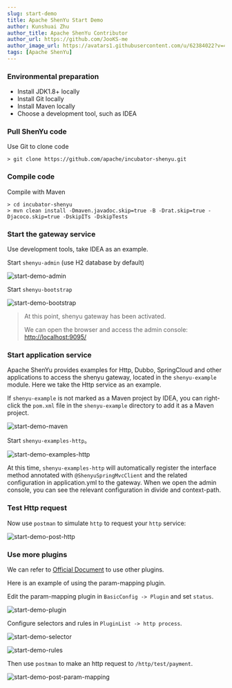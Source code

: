 ```yaml
---
slug: start-demo
title: Apache ShenYu Start Demo
author: Kunshuai Zhu
author_title: Apache ShenYu Contributor
author_url: https://github.com/JooKS-me
author_image_url: https://avatars1.githubusercontent.com/u/62384022?v=4
tags: [Apache ShenYu]
---
```


### Environmental preparation

- Install JDK1.8+ locally
- Install Git locally
- Install Maven locally
- Choose a development tool, such as IDEA

### Pull ShenYu code

Use Git to clone code

```shell
> git clone https://github.com/apache/incubator-shenyu.git
```

### Compile code

Compile with Maven

```shell
> cd incubator-shenyu
> mvn clean install -Dmaven.javadoc.skip=true -B -Drat.skip=true -Djacoco.skip=true -DskipITs -DskipTests
```

### Start the gateway service

Use development tools, take IDEA as an example.

Start `shenyu-admin` (use H2 database by default)

![start-demo-admin](/img/activities/start-demo/start-demo-admin.png)

Start `shenyu-bootstrap`

![start-demo-bootstrap](/img/activities/start-demo/start-demo-bootstrap.png)

> At this point, shenyu gateway has been activated.
>
> We can open the browser and access the admin console: [http://localhost:9095/](http://localhost:9095/)

### Start application service

Apache ShenYu provides examples for Http, Dubbo, SpringCloud and other applications to access the shenyu gateway, located in the `shenyu-example` module. Here we take the Http service as an example.

If `shenyu-example` is not marked as a Maven project by IDEA, you can right-click the `pom.xml` file in the `shenyu-example` directory to add it as a Maven project.

![start-demo-maven](/img/activities/start-demo/start-demo-maven.png)

Start `shenyu-examples-http`。

![start-demo-examples-http](/img/activities/start-demo/start-demo-examples-http.png)

At this time, `shenyu-examples-http` will automatically register the interface method annotated with `@ShenyuSpringMvcClient` and the related configuration in application.yml to the gateway. When we open the admin console, you can see the relevant configuration in divide and context-path.

### Test Http request

Now use `postman` to simulate `http` to request your `http` service:

![start-demo-post-http](/img/activities/start-demo/start-demo-post-http.png)

### Use more plugins

We can refer to [Official Document](../docs/index) to use other plugins.

Here is an example of using the param-mapping plugin.

Edit the param-mapping plugin in `BasicConfig -> Plugin` and set `status`.

![start-demo-plugin](/img/activities/start-demo/start-demo-plugin.png)

Configure selectors and rules in `PluginList -> http process`.

![start-demo-selector](/img/activities/start-demo/start-demo-selector.png)

![start-demo-rules](/img/activities/start-demo/start-demo-rules.png)

Then use `postman` to make an http request to `/http/test/payment`.

![start-demo-post-param-mapping](/img/activities/start-demo/start-demo-post-param-mapping.png)
